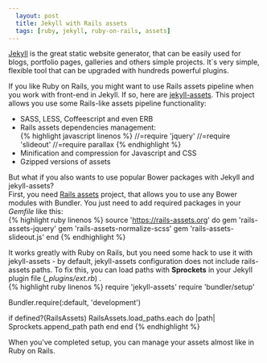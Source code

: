 ```yaml
---
  layout: post
  title: Jekyll with Rails assets
  tags: [ruby, jekyll, ruby-on-rails, assets]
---
```


[Jekyll](http://jekyllrb.com/) is the great static website generator, that can be easily used for blogs, portfolio pages, galleries and others simple projects. It`s very simple, flexible tool that can be upgraded with hundreds powerful plugins.  

If you like Ruby on Rails, you might want to use Rails assets pipeline when you work with front-end in Jekyll.
If so, here are [jekyll-assets](https://github.com/jekyll-assets/jekyll-assets). This project allows you use some Rails-like assets pipeline functionality:

* SASS, LESS, Coffeescript and even ERB
* Rails assets dependencies management:  
  {% highlight javascript linenos %}
    //=require 'jquery'
    //=require 'slideout'
    //=require parallax
  {% endhighlight %}
* Minification and compression for Javascript and CSS
*  Gzipped versions of assets
 
But what if you also wants to use popular Bower packages with Jekyll and jekyll-assets?  
First, you need [Rails assets](https://rails-assets.org/) project, that allows you to use any Bower modules with Bundler. You just need to add required packages in your *Gemfile* like this:  
{% highlight ruby linenos %}
  source 'https://rails-assets.org' do
    gem 'rails-assets-jquery'
    gem 'rails-assets-normalize-scss'
    gem 'rails-assets-slideout.js'
  end
{% endhighlight %}

It works greatly with Ruby on Rails, but you need some hack to use it with jekyll-assets - by default, jekyll-assets configuration does not include rails-assets paths.  To fix this, you can load paths with **Sprockets** in your Jekyll plugin file (*_plugins/ext.rb*) .  
{% highlight ruby linenos %}
  require 'jekyll-assets'
  require 'bundler/setup'

  Bundler.require(:default, 'development')

  if defined?(RailsAssets)
    RailsAssets.load_paths.each do |path|
      Sprockets.append_path path
    end
  end
{% endhighlight %}

When you've completed setup, you can manage your assets almost like in Ruby on Rails.
